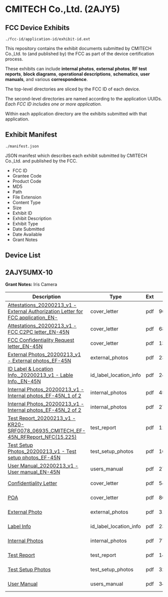 # CMITECH Co.,Ltd. (2AJY5)
## FCC Device Exhibits

```
./fcc-id/application-id/exhibit-id.ext
```

This repository contains the exhibit documents submitted by CMITECH Co.,Ltd. to (and published by) the FCC as part of the device certification process.

These exhibits can include **internal photos**, **external photos**, **RF test reports**, **block diagrams**, **operational descriptions**, **schematics**, **user manuals**, and various **correspondence**.

The top-level directories are sliced by the FCC ID of each device.

The second-level directories are named according to the application UUIDs. *Each FCC ID includes one or more application.*

Within each application directory are the exhibits submitted with that application. 

## Exhibit Manifest

```
./manifest.json
```

JSON manifest which describes each exhibit submitted by CMITECH Co.,Ltd. and published by the FCC.

- FCC ID
- Grantee Code
- Product Code
- MD5
- Path
- File Extension
- Content Type
- Size
- Exhibit ID
- Exhibit Description
- Exhibit Type
- Date Submitted
- Date Available
- Grant Notes

## Device List
## 2AJY5UMX-10
**Grant Notes:** Iris Camera

| Description | Type | Ext | Size | Submitted | Available |
| ----------- | ---- | --- | ---- | --------- | --------- |
| [Attestations_20200213_v1 - External Authorization Letter for FCC application_EN-](2AJY5UMX-10/c4de2e1bee51793dff6b36ae284a7450/4623371.pdf) | cover_letter | pdf | 90787 | 2020-02-18 | 2020-02-25 |
| [Attestations_20200213_v1 - FCC C2PC letter_EN-45N](2AJY5UMX-10/c4de2e1bee51793dff6b36ae284a7450/4623372.pdf) | cover_letter | pdf | 68275 | 2020-02-18 | 2020-02-25 |
| [FCC Confidentiality Request letter_EN-45N](2AJY5UMX-10/c4de2e1bee51793dff6b36ae284a7450/4623373.pdf) | cover_letter | pdf | 138185 | 2020-02-18 | 2020-02-25 |
| [External Photos_20200213_v1 - External photos_EF-45N](2AJY5UMX-10/c4de2e1bee51793dff6b36ae284a7450/4623378.pdf) | external_photos | pdf | 2324764 | 2020-02-18 | 2020-02-25 |
| [ID Label & Location Info._20200213_v1 - Lable Info._EN-45N](2AJY5UMX-10/c4de2e1bee51793dff6b36ae284a7450/4623374.pdf) | id_label_location_info | pdf | 240526 | 2020-02-18 | 2020-02-25 |
| [Internal Photos_20200213_v1 - Internal photos_EF-45N_1 of 2](2AJY5UMX-10/c4de2e1bee51793dff6b36ae284a7450/4623379.pdf) | internal_photos | pdf | 4521130 | 2020-02-18 | 2020-02-25 |
| [Internal Photos_20200213_v1 - Internal photos_EF-45N_2 of 2](2AJY5UMX-10/c4de2e1bee51793dff6b36ae284a7450/4623380.pdf) | internal_photos | pdf | 2731710 | 2020-02-18 | 2020-02-25 |
| [Test Report_20200213_v1 - KR20-SRF0078_06935_CMITECH_EF-45N_RFReport_NFC(15.225)](2AJY5UMX-10/c4de2e1bee51793dff6b36ae284a7450/4623382.pdf) | test_report | pdf | 1183472 | 2020-02-18 | 2020-02-25 |
| [Test Setup Photos_20200213_v1 - Test setup photos_EF-45N](2AJY5UMX-10/c4de2e1bee51793dff6b36ae284a7450/4623383.pdf) | test_setup_photos | pdf | 1614025 | 2020-02-18 | 2020-02-25 |
| [User Manual_20200213_v1 - User manual_EN-45N](2AJY5UMX-10/c4de2e1bee51793dff6b36ae284a7450/4623381.pdf) | users_manual | pdf | 2741182 | 2020-02-18 | 2020-02-25 |
| [Confidentiality Letter](2AJY5UMX-10/fc120cdc0598fc0f18e0408635e288d0/3162471.pdf) | cover_letter | pdf | 54044 | 2016-10-13 | 2016-10-13 |
| [POA](2AJY5UMX-10/fc120cdc0598fc0f18e0408635e288d0/3162476.pdf) | cover_letter | pdf | 86216 | 2016-10-13 | 2016-10-13 |
| [External Photo](2AJY5UMX-10/fc120cdc0598fc0f18e0408635e288d0/3162472.pdf) | external_photos | pdf | 317803 | 2016-10-13 | 2016-10-13 |
| [Label Info](2AJY5UMX-10/fc120cdc0598fc0f18e0408635e288d0/3162474.pdf) | id_label_location_info | pdf | 230421 | 2016-10-13 | 2016-10-13 |
| [Internal Photos](2AJY5UMX-10/fc120cdc0598fc0f18e0408635e288d0/3162473.pdf) | internal_photos | pdf | 771097 | 2016-10-13 | 2016-10-13 |
| [Test Report](2AJY5UMX-10/fc120cdc0598fc0f18e0408635e288d0/3162477.pdf) | test_report | pdf | 1477023 | 2016-10-13 | 2016-10-13 |
| [Test Setup Photos](2AJY5UMX-10/fc120cdc0598fc0f18e0408635e288d0/3162478.pdf) | test_setup_photos | pdf | 322929 | 2016-10-13 | 2016-10-13 |
| [User Manual](2AJY5UMX-10/fc120cdc0598fc0f18e0408635e288d0/3162475.pdf) | users_manual | pdf | 3458300 | 2016-10-13 | 2016-10-13 |
